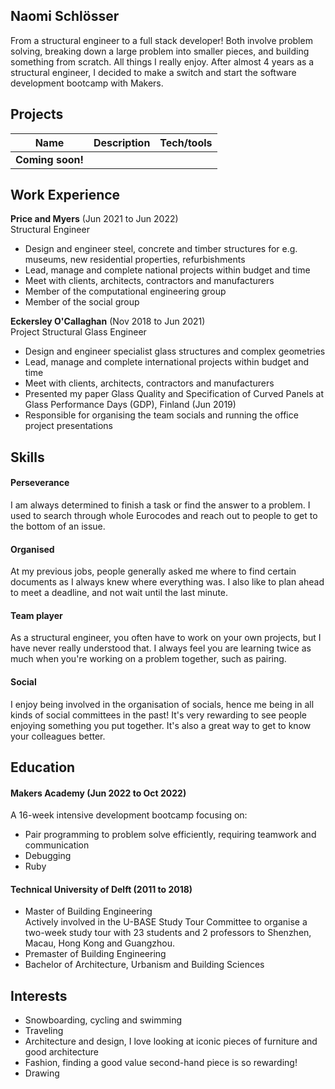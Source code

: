 ## Naomi Schlösser

From a structural engineer to a full stack developer! Both involve problem solving, breaking down a large problem into smaller pieces, and building something from scratch. All things I really enjoy. After almost 4 years as a structural engineer, I decided to make a switch and start the software development bootcamp with Makers.

## Projects

| Name                         | Description       | Tech/tools        |
| ---------------------------- | ----------------- | ----------------- |
| **Coming soon!**             |                   |                   |

## Work Experience

**Price and Myers** (Jun 2021 to Jun 2022)  
Structural Engineer

- Design and engineer steel, concrete and timber structures for e.g. museums, new residential properties, refurbishments
- Lead, manage and complete national projects within budget and time
- Meet with clients, architects, contractors and manufacturers
- Member of the computational engineering group
- Member of the social group

**Eckersley O'Callaghan** (Nov 2018 to Jun 2021)  
Project Structural Glass Engineer

- Design and engineer specialist glass structures and complex geometries
- Lead, manage and complete international projects within budget and time
- Meet with clients, architects, contractors and manufacturers
- Presented my paper Glass Quality and Specification of Curved Panels at Glass Performance Days (GDP), Finland (Jun 2019)
- Responsible for organising the team socials and running the office project presentations

## Skills

#### Perseverance
I am always determined to finish a task or find the answer to a problem. I used to search through whole Eurocodes and reach out to people to get to the bottom of an issue.

#### Organised
At my previous jobs, people generally asked me where to find certain documents as I always knew where everything was. I also like to plan ahead to meet a deadline, and not wait until the last minute.

#### Team player
As a structural engineer, you often have to work on your own projects, but I have never really understood that. I always feel you are learning twice as much when you're working on a problem together, such as pairing.

#### Social
I enjoy being involved in the organisation of socials, hence me being in all kinds of social committees in the past! It's very rewarding to see people enjoying something you put together. It's also a great way to get to know your colleagues better.

## Education

#### Makers Academy (Jun 2022 to Oct 2022)
A 16-week intensive development bootcamp focusing on:
- Pair programming to problem solve efficiently, requiring teamwork and communication
- Debugging
- Ruby

#### Technical University of Delft (2011 to 2018)

- Master of Building Engineering <br />
  Actively involved in the U-BASE Study Tour Committee to organise a two-week study tour with 23 students and 2 professors to Shenzhen, Macau, Hong Kong and Guangzhou.
- Premaster of Building Engineering
- Bachelor of Architecture, Urbanism and Building Sciences

## Interests

- Snowboarding, cycling and swimming
- Traveling
- Architecture and design, I love looking at iconic pieces of furniture and good architecture
- Fashion, finding a good value second-hand piece is so rewarding!
- Drawing
